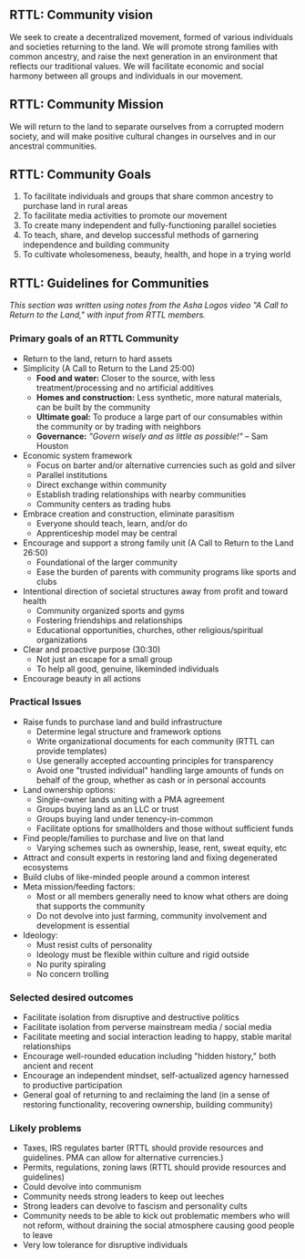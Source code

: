 ## RTTL: Community vision 
We seek to create a decentralized movement, formed of various individuals and societies returning to the land. We will promote strong families with common ancestry, and raise the next generation in an environment that reflects our traditional values. We will facilitate economic and social harmony between all groups and individuals in our movement. 

## RTTL: Community Mission 
We will return to the land to separate ourselves from a corrupted modern society, and will make positive cultural changes in ourselves and in our ancestral communities.

## RTTL: Community Goals 
1. To facilitate individuals and groups that share common ancestry to purchase land in rural areas
2. To facilitate media activities to promote our movement 
3. To create many independent and fully-functioning parallel societies
4. To teach, share, and develop successful methods of garnering independence and building community 
5. To cultivate wholesomeness, beauty, health, and hope in a trying world

## RTTL: Guidelines for Communities
*This section was written using notes from the Asha Logos video "A Call to Return to the Land," with input from RTTL members.*  

### Primary goals of an RTTL Community
* Return to the land, return to hard assets
* Simplicity (A Call to Return to the Land 25:00)  
     * **Food and water:** Closer to the source, with less treatment/processing and no artificial additives
     * **Homes and construction:** Less synthetic, more natural materials, can be built by the community
     * **Ultimate goal:** To produce a large part of our consumables within the community or by trading with neighbors
     * **Governance:** *"Govern wisely and as little as possible!"* – Sam Houston
* Economic system framework
     * Focus on barter and/or alternative currencies such as gold and silver
     * Parallel institutions
     * Direct exchange within community
     * Establish trading relationships with nearby communities
     * Community centers as trading hubs 
* Embrace creation and construction, eliminate parasitism
     * Everyone should teach, learn, and/or do
     * Apprenticeship model may be central
* Encourage and support a strong family unit (A Call to Return to the Land 26:50)
     * Foundational of the larger community
     * Ease the burden of parents with community programs like sports and clubs
* Intentional direction of societal structures away from profit and toward health
     * Community organized sports and gyms
     * Fostering friendships and relationships
     * Educational opportunities, churches, other religious/spiritual organizations
* Clear and proactive purpose (30:30)
     * Not just an escape for a small group
     * To help all good, genuine, likeminded individuals
* Encourage beauty in all actions
   
### Practical Issues  
  
* Raise funds to purchase land and build infrastructure
     * Determine legal structure and framework options
     * Write organizational documents for each community (RTTL can provide templates) 
     * Use generally accepted accounting principles for transparency
     * Avoid one "trusted individual" handling large amounts of funds on behalf of the group, whether as cash or in personal accounts
* Land ownership options:
    * Single-owner lands uniting with a PMA agreement
    * Groups buying land as an LLC or trust
    * Groups buying land under tenency-in-common
    * Facilitate options for smallholders and those without sufficient funds 
* Find people/families to purchase and live on that land
    * Varying schemes such as ownership, lease, rent, sweat equity, etc
* Attract and consult experts in restoring land and fixing degenerated ecosystems
* Build clubs of like-minded people around a common interest
* Meta mission/feeding factors:
     * Most or all members generally need to know what others are doing that supports the community
     * Do not devolve into just farming, community involvement and development is essential
* Ideology:  
    * Must resist cults of personality
    * Ideology must be flexible within culture and rigid outside
    * No purity spiraling 
    * No concern trolling 

### Selected desired outcomes
* Facilitate isolation from disruptive and destructive politics
* Facilitate isolation from perverse mainstream media / social media
* Facilitate meeting and social interaction leading to happy, stable marital relationships
* Encourage well-rounded education including "hidden history," both ancient and recent
* Encourage an independent mindset, self-actualized agency harnessed to productive participation
* General goal of returning to and reclaiming the land (in a sense of restoring functionality, recovering ownership, building community)
  
    
### Likely problems
* Taxes, IRS regulates barter (RTTL should provide resources and guidelines. PMA can allow for alternative currencies.) 
* Permits, regulations, zoning laws (RTTL should provide resources and guidelines) 
* Could devolve into communism
* Community needs strong leaders to keep out leeches
* Strong leaders can devolve to fascism and personality cults
* Community needs to be able to kick out problematic members who will not reform, without draining the social atmosphere causing good people to leave 
* Very low tolerance for disruptive individuals 


